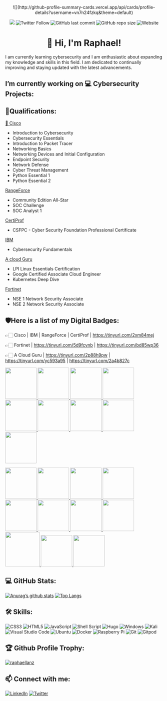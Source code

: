 <p align="center">
![](http://github-profile-summary-cards.vercel.app/api/cards/profile-details?username=vn7n24fzkq&theme=default)
</p>

<div align="center">
 
![](https://komarev.com/ghpvc/?username=your-github-RaphaelLanz&style=flat-square)
![Twitter Follow](https://img.shields.io/twitter/follow/RaphalLanz?logo=Twitter&style=flat-square)
![GitHub last commit](https://img.shields.io/github/last-commit/RaphaelLanz/raphaellanz.github.io?logo=github&style=flat-square)
![GitHub repo size](https://img.shields.io/github/repo-size/RaphaelLanz/raphaellanz.github.io?logo=GitHub&style=flat-square) 
![Website](https://img.shields.io/website?down_message=offline&label=Website&style=flat-square&up_message=under%20construction&url=https%3A%2F%2Fcyberblographal.com%2F)
  
</div>

<h1 align="center">👋 Hi, I'm Raphael!</h1>
I am currently learning cybersecurity and I am enthusiastic about expanding my knowledge and skills in this field. I am dedicated to continually improving and staying updated with the latest advancements.

<h2>I’m currently working on 💻 Cybersecurity Projects:</h2>

 <!--
 - [Active Directory Home Lab](https://github.com/joshmadakor1/Algorithms-Practice)
-->


<h2>📜Qualifications:</h2> 

<a href="https://skillsforall.com/" target="_blank">🧩 Cisco</a>

* Introduction to Cybersecurity 
* Cybersecurity Essentials 
* Introduction to Packet Tracer 
* Networking Basics 
* Networking Devices and Initial Configuration 
* Endpoint Security 
* Network Defense 
* Cyber Threat Management
* Python Essential 1
* Python Essential 2

<a href="https://www.rangeforce.com/" target="_blank">RangeForce</a>

* Community Edition All-Star							 
* SOC Challenge						 
* SOC Analyst 1

<a href="https://certiprof.com/" target="_blank">CertiProf</a>

* CSFPC - Cyber Security Foundation Professional Certificate

<a href="https://skillsbuild.org/" target="_blank">IBM</a>

* Cybersecurity Fundamentals

<a href="https://acloudguru.com/" target="_blank">A cloud Guru</a>

* LPI Linux Essentials Certification
* Google Certified Associate Cloud Engineer
* Kubernetes Deep Dive

<a href="https://www.fortinet.com/" target="_blank">Fortinet</a>

* NSE 1 Network Security Associate
* NSE 2 Network Security Associate



<h2>🛡Here is a list of my Digital Badges:</h2> 

👉🏻 Cisco | IBM | RangeForce | CertiProf |  https://tinyurl.com/2xm84mej

👉🏻 Fortinet | https://tinyurl.com/5d9fcvnb | https://tinyurl.com/bd85wp36

👉🏻 A Cloud Guru | https://tinyurl.com/2p88h9pw | https://tinyurl.com/yc593a95 | https://tinyurl.com/2a4b827c 


<p align="left">
  <a href="https://www.credly.com/users/raphael-lanz" target="_blank">
<img src="https://i.postimg.cc/wBr2rjGD/introduction-Photo-Room-png-Photo-Room.png" width="100" height="100">
<img src="https://i.postimg.cc/WpqNCYhZ/Cybersecurity-Essentials-Photo-Room-png-Photo-Room.png" width="100" height="100"> 
<img src="https://i.postimg.cc/cCfrSF4d/packettracer-Photo-Room-png-Photo-Room.png" width="100" height="100">
<img src="https://i.postimg.cc/hPwjZJ8S/Introduction-to-Io-T-Photo-Room-png-Photo-Room.png"width="100" height="100">
<img src="https://i.postimg.cc/fLxj7XGq/python1-Photo-Room-png-Photo-Room.png" width="100" height="100">
<img src="https://i.postimg.cc/sXmYMydv/python2-Photo-Room-png-Photo-Room.png" width="100" height="100">
<img src="https://i.postimg.cc/0NJYGQr4/network-Basics-Photo-Room-png-Photo-Room.png" width="100" height="100">
<img src="https://i.postimg.cc/QNnZKsYR/Devices-Photo-Room-png-Photo-Room.png" width="100" height="100"> 
<img src="https://i.postimg.cc/66dcvhQn/Endpoint-Security-Photo-Room-png-Photo-Room.png" width="100" height="100">   
  </a>
</p>

  
<p float="center">
  <a href="https://www.credly.com/users/raphael-lanz" target="_blank">
  
<img src="https://i.postimg.cc/SQVttpBD/Cyber-Threat-Management-Photo-Room-png-Photo-Room.png" width="100" height="100">
<img src="https://i.postimg.cc/Fs06hJ8s/Network-Defense-Photo-Room-png-Photo-Room.png" width="100" height="100"> 
<img src="https://i.postimg.cc/7YkrNdLY/Cyber-Security-Foundation-Photo-Room-png-Photo-Room.png" width="100" height="100">
<img src="https://i.postimg.cc/wxfQwV7n/lifelong-Photo-Room-png-Photo-Room.png" width="100" height="100"> 
<img src="https://i.postimg.cc/W4Wp5kpn/ibm-2.png" width="100" height="100">
<img src="https://i.postimg.cc/6q3ffxX4/SOC1-modified.png" width="100" height="100">
<img src="https://i.postimg.cc/ZqV2GKvs/SOCchallenge-Photo-Room-png-Photo-Room.png" width="100" height="100"> 
<img src="https://i.postimg.cc/jjTGvnBp/allstart-Photo-Room-png-Photo-Room.png" width="100" height="100">
<img src="https://i.postimg.cc/rsdD19Sx/cloud-Photo-Room-png-Photo-Room.png" width="110" height="110">
<img src="https://i.postimg.cc/rw4JXxVp/aws-removebg-preview.png" width="100" height="100"> 
<img src="https://i.postimg.cc/jqvmsZC2/awsfile-removebg-preview.png" width="100" height="100">

   </a>
</p>

<h2>💻 GitHub Stats:</h2>

[![Anurag’s github stats](https://github-readme-stats.vercel.app/api?username=RaphaelLanz)](https://github.com/yushi1007)    [![Top Langs](https://github-readme-stats.vercel.app/api/top-langs/?username=yushi1007&layout=compact)](https://github.com/yushi1007)

<h2>🛠️ Skills:</h2>

![CSS3](https://img.shields.io/badge/css3-%231572B6.svg?style=for-the-badge&logo=css3&logoColor=white)
![HTML5](https://img.shields.io/badge/html5-%23E34F26.svg?style=for-the-badge&logo=html5&logoColor=white)
![JavaScript](https://img.shields.io/badge/javascript-%23323330.svg?style=for-the-badge&logo=javascript&logoColor=%23F7DF1E)
![Shell Script](https://img.shields.io/badge/shell_script-%23121011.svg?style=for-the-badge&logo=gnu-bash&logoColor=white)
![Hugo](https://img.shields.io/badge/Hugo-black.svg?style=for-the-badge&logo=Hugo)
![Windows](https://img.shields.io/badge/Windows-0078D6?style=for-the-badge&logo=windows&logoColor=white)
![Kali](https://img.shields.io/badge/Kali-268BEE?style=for-the-badge&logo=kalilinux&logoColor=white)
![Visual Studio Code](https://img.shields.io/badge/Visual%20Studio%20Code-0078d7.svg?style=for-the-badge&logo=visual-studio-code&logoColor=white)
![Ubuntu](https://img.shields.io/badge/Ubuntu-E95420?style=for-the-badge&logo=ubuntu&logoColor=white)
![Docker](https://img.shields.io/badge/docker-%230db7ed.svg?style=for-the-badge&logo=docker&logoColor=white)
![Raspberry Pi](https://img.shields.io/badge/-RaspberryPi-C51A4A?style=for-the-badge&logo=Raspberry-Pi)
![Git](https://img.shields.io/badge/git-%23F05033.svg?style=for-the-badge&logo=git&logoColor=white)
![Gitpod](https://img.shields.io/badge/gitpod-f06611.svg?style=for-the-badge&logo=gitpod&logoColor=white)


<h2>🏆 Github Profile Trophy:</h2>
  
<p align="left"><a href="https://github.com/ryo-ma/github-profile-trophy"><img src="https://github-profile-trophy.vercel.app/?username=raphaellanz" alt="raphaellanz" /></a> </p>

<h2>📫 Connect with me:</h2>
                                                                                                                     
[![LinkedIn](https://img.shields.io/badge/LinkedIn-%230077B5.svg?logo=linkedin&logoColor=white)](https://linkedin.com/in/raphael~lanz) [![Twitter](https://img.shields.io/badge/Twitter-%231DA1F2.svg?logo=Twitter&logoColor=white)](https://twitter.com/RaphalLanz) 


                                                                                                                  


<!--
- 🔭 I’m currently working on ...
- 🌱 I’m currently learning ...
- 👯 I’m looking to collaborate on ...
- 🤔 I’m looking for help with ...
- 💬 Ask me about ...
- 📫 How to reach me: ...
- 😄 Pronouns: ...
- ⚡ Fun fact: ...
-->



